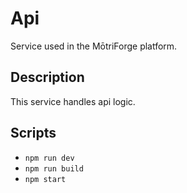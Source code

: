 # Api

Service used in the MōtriForge platform.

## Description

This service handles api logic.

## Scripts
- `npm run dev`
- `npm run build`
- `npm start`
